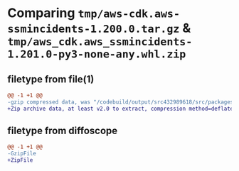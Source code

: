 # Comparing `tmp/aws-cdk.aws-ssmincidents-1.200.0.tar.gz` & `tmp/aws_cdk.aws_ssmincidents-1.201.0-py3-none-any.whl.zip`

## filetype from file(1)

```diff
@@ -1 +1 @@
-gzip compressed data, was "/codebuild/output/src432989618/src/packages/@aws-cdk/aws-ssmincidents/dist/python/aws-cdk.aws-ssmincidents-1.200.0.tar", last modified: Wed Apr 26 19:54:58 2023, max compression
+Zip archive data, at least v2.0 to extract, compression method=deflate
```

## filetype from diffoscope

```diff
@@ -1 +1 @@
-GzipFile
+ZipFile
```

